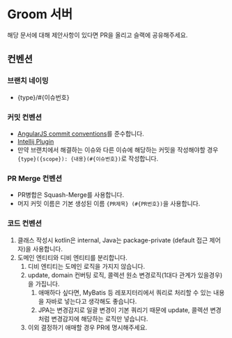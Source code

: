 # Groom 서버
해당 문서에 대해 제안사항이 있다면 PR을 올리고 슬랙에 공유해주세요.

## 컨벤션

### 브랜치 네이밍
- {type}/#{이슈번호}

### 커밋 컨벤션
- [AngularJS commit conventions](https://lewis-kku.tistory.com/45)를 준수합니다.  
- [Intellij Plugin](https://plugins.jetbrains.com/plugin/13389-conventional-commit)  
- 만약 브랜치에서 해결하는 이슈와 다른 이슈에 해당하는 커밋을 작성해야할 경우  
`{type}({scope}): {내용}(#{이슈번호})`로 작성합니다.

### PR Merge 컨벤션
- PR병합은 Squash-Merge를 사용합니다.  
- 머지 커밋 이름은 기본 생성된 이름 `{PR제목} (#{PR번호})`을 사용합니다.


### 코드 컨벤션
1. 클래스 작성시 kotlin은 internal, Java는 package-private (default 접근 제어자)을 사용합니다.
2. 도메인 엔티티와 디비 엔티티를 분리합니다.
    1. 디비 엔티티는 도메인 로직을 가지지 않습니다.
    2. update, domain 컨버팅 로직, 콜렉션 원소 변경로직(1대다 관계가 있을경우)을 가집니다.
        1. 애매하다 싶다면, MyBatis 등 레포지터리에서 쿼리로 처리할 수 있는 내용을 자바로 넣는다고 생각해도 좋습니다.
        2. JPA는 변경감지로 일괄 변경이 기본 쿼리기 때문에 update, 콜렉션 변경처럼 변경감지에 해당하는 로직만 넣습니다.
    3. 이외 결정하기 애매할 경우 PR에 명시해주세요.

